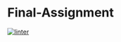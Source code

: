 # Final-Assignment
 [![linter](https://github.com/Brayden-Leblanc/Final-Assignment/workflows/linter/badge.svg)](https://github.com/marketplace/actions/super-linter)
